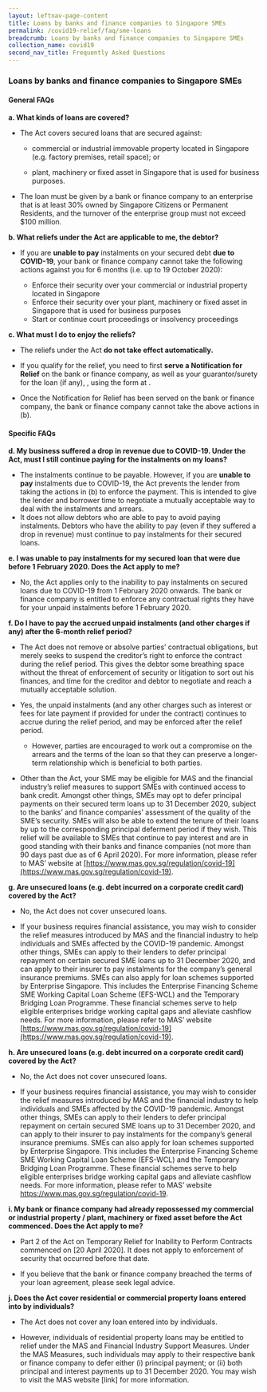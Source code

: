 ```yaml
---
layout: leftnav-page-content
title: Loans by banks and finance companies to Singapore SMEs
permalink: /covid19-relief/faq/sme-loans
breadcrumb: Loans by banks and finance companies to Singapore SMEs
collection_name: covid19
second_nav_title: Frequently Asked Questions
---
```

### Loans by banks and finance companies to Singapore SMEs ###

#### General FAQs ####
**a. What kinds of loans are covered?**
* The Act covers secured loans that are secured against:

  * commercial or industrial immovable property located in Singapore (e.g. factory premises, retail space); or 

  * plant, machinery or fixed asset in Singapore that is used for business purposes. 

* The loan must be given by a bank or finance company to an enterprise that is at least 30% owned by Singapore Citizens or Permanent Residents, and the turnover of the enterprise group must not exceed $100 million.  

**b. What reliefs under the Act are applicable to me, the debtor?**
* If you are **unable to pay** instalments on your secured debt **due to COVID-19**, your bank or finance company cannot take the following actions against you for 6 months (i.e. up to 19 October 2020):

  * Enforce their security over your commercial or industrial property located in Singapore
  * Enforce their security over your plant, machinery or fixed asset in Singapore that is used for business purposes
  * Start or continue court proceedings or insolvency proceedings
  
**c. What must I do to enjoy the reliefs?** 

* The reliefs under the Act **do not take effect automatically.**

* If you qualify for the relief, you need to first **serve a Notification for Relief** on the bank or finance company, as well as your guarantor/surety for the loan (if any), , using the form at <insert link>.

* Once the Notification for Relief has been served on the bank or finance company, the bank or finance company cannot take the above actions in (b).  

#### Specific FAQs ####
**d. My business suffered a drop in revenue due to COVID-19. Under the Act, must I still continue paying for the instalments on my loans?** 

* The instalments continue to be payable.  However, if you are **unable to pay** instalments due to COVID-19, the Act prevents the lender from taking the actions in (b) to enforce the payment.  This is intended to give the lender and borrower time to negotiate a mutually acceptable way to deal with the instalments and arrears.
* It does not allow debtors who are able to pay to avoid paying instalments. Debtors who have the ability to pay (even if they suffered a drop in revenue) must continue to pay instalments for their secured loans.

**e. I was unable to pay instalments for my secured loan that were due before 1 February 2020. Does the Act apply to me?** 

* No, the Act applies only to the inability to pay instalments on secured loans due to COVID-19 from 1 February 2020 onwards. The bank or finance company is entitled to enforce any contractual rights they have for your unpaid instalments before 1 February 2020.

**f. Do I have to pay the accrued unpaid instalments (and other charges if any) after the 6-month relief period?** 

* The Act does not remove or absolve parties’ contractual obligations, but merely seeks to suspend the creditor’s right to enforce the contract during the relief period. This gives the debtor some breathing space without the threat of enforcement of security or litigation to sort out his finances, and time for the creditor and debtor to negotiate and reach a mutually acceptable solution. 

* Yes, the unpaid instalments (and any other charges such as interest or fees for late payment if provided for under the contract) continues to accrue during the relief period, and may be enforced after the relief period.

  * However, parties are encouraged to work out a compromise on the arrears and the terms of the loan so that they can preserve a longer-term relationship which is beneficial to both parties.

* Other than the Act, your SME may be eligible for MAS and the financial industry’s relief measures to support SMEs with continued access to bank credit. Amongst other things, SMEs may opt to defer principal payments on their secured term loans up to 31 December 2020, subject to the banks’ and finance companies’ assessment of the quality of the SME’s security. SMEs will also be able to extend the tenure of their loans by up to the corresponding principal deferment period if they wish. This relief will be available to SMEs that continue to pay interest and are in good standing with their banks and finance companies (not more than 90 days past due as of 6 April 2020). For more information, please refer to MAS’ website at [https://www.mas.gov.sg/regulation/covid-19](https://www.mas.gov.sg/regulation/covid-19). 

**g. Are unsecured loans (e.g. debt incurred on a corporate credit card) covered by the Act?**

* No, the Act does not cover unsecured loans. 

* If your business requires financial assistance, you may wish to consider the relief measures introduced by MAS and the financial industry to help individuals and SMEs affected by the COVID-19 pandemic. Amongst other things, SMEs can apply to their lenders to defer principal repayment on certain secured SME loans up to 31 December 2020, and can apply to their insurer to pay instalments for the company’s general insurance premiums.  SMEs can also apply for loan schemes supported by Enterprise Singapore. This includes the Enterprise Financing Scheme SME Working Capital Loan Scheme (EFS-WCL) and the Temporary Bridging Loan Programme. These financial schemes serve to help eligible enterprises bridge working capital gaps and alleviate cashflow needs. For more information, please refer to MAS’ website [https://www.mas.gov.sg/regulation/covid-19](https://www.mas.gov.sg/regulation/covid-19).

**h. Are unsecured loans (e.g. debt incurred on a corporate credit card) covered by the Act?**

* No, the Act does not cover unsecured loans. 

* If your business requires financial assistance, you may wish to consider the relief measures introduced by MAS and the financial industry to help individuals and SMEs affected by the COVID-19 pandemic. Amongst other things, SMEs can apply to their lenders to defer principal repayment on certain secured SME loans up to 31 December 2020, and can apply to their insurer to pay instalments for the company’s general insurance premiums.  SMEs can also apply for loan schemes supported by Enterprise Singapore. This includes the Enterprise Financing Scheme SME Working Capital Loan Scheme (EFS-WCL) and the Temporary Bridging Loan Programme. These financial schemes serve to help eligible enterprises bridge working capital gaps and alleviate cashflow needs. For more information, please refer to MAS’ website https://www.mas.gov.sg/regulation/covid-19.

**i. My bank or finance company had already repossessed my commercial or industrial property / plant, machinery or fixed asset before the Act commenced. Does the Act apply to me?**

* Part 2 of the Act on Temporary Relief for Inability to Perform Contracts commenced on [20 April 2020]. It does not apply to enforcement of security that occurred before that date. 


* If you believe that the bank or finance company breached the terms of your loan agreement, please seek legal advice.  

**j. Does the Act cover residential or commercial property loans entered into by individuals?**

* The Act does not cover any loan entered into by individuals. 

* However, individuals of residential property loans may be entitled to relief under the MAS and Financial Industry Support Measures. Under the MAS Measures, such individuals may apply to their respective bank or finance company to defer either (i) principal payment; or (ii) both principal and interest payments up to 31 December 2020. You may wish to visit the MAS website [link] for more information. 


